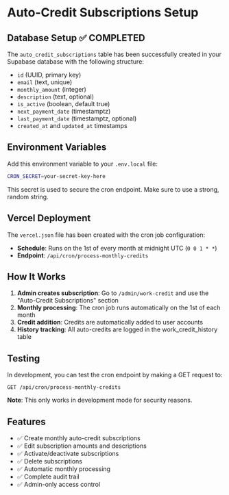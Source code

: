 # Auto-Credit Subscriptions Setup

## Database Setup ✅ COMPLETED

The `auto_credit_subscriptions` table has been successfully created in your Supabase database with the following structure:

- `id` (UUID, primary key)
- `email` (text, unique)
- `monthly_amount` (integer)
- `description` (text, optional)
- `is_active` (boolean, default true)
- `next_payment_date` (timestamptz)
- `last_payment_date` (timestamptz, optional)
- `created_at` and `updated_at` timestamps

## Environment Variables

Add this environment variable to your `.env.local` file:

```bash
CRON_SECRET=your-secret-key-here
```

This secret is used to secure the cron endpoint. Make sure to use a strong, random string.

## Vercel Deployment

The `vercel.json` file has been created with the cron job configuration:

- **Schedule**: Runs on the 1st of every month at midnight UTC (`0 0 1 * *`)
- **Endpoint**: `/api/cron/process-monthly-credits`

## How It Works

1. **Admin creates subscription**: Go to `/admin/work-credit` and use the "Auto-Credit Subscriptions" section
2. **Monthly processing**: The cron job runs automatically on the 1st of each month
3. **Credit addition**: Credits are automatically added to user accounts
4. **History tracking**: All auto-credits are logged in the work_credit_history table

## Testing

In development, you can test the cron endpoint by making a GET request to:

```
GET /api/cron/process-monthly-credits
```

**Note**: This only works in development mode for security reasons.

## Features

- ✅ Create monthly auto-credit subscriptions
- ✅ Edit subscription amounts and descriptions
- ✅ Activate/deactivate subscriptions
- ✅ Delete subscriptions
- ✅ Automatic monthly processing
- ✅ Complete audit trail
- ✅ Admin-only access control
